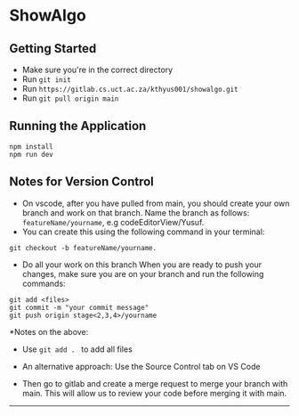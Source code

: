 # ShowAlgo

## Getting Started

- Make sure you're in the correct directory
- Run ```git init```
- Run ```https://gitlab.cs.uct.ac.za/kthyus001/showalgo.git```
- Run ```git pull origin main```

## Running the Application

```
npm install
npm run dev
```

## Notes for Version Control
- On vscode, after you have pulled from main, you should create your own branch and work on that branch.
Name the branch as follows: ```featureName/yourname```, e.g codeEditorView/Yusuf. 
- You can create this using the following command in your terminal: 
```
git checkout -b featureName/yourname.
```
- Do all your work on this branch
When you are ready to push your changes, make sure you are on your branch and run the following commands:

```
git add <files>
git commit -m "your commit message"
git push origin stage<2,3,4>/yourname
```

*Notes on the above:
- Use ```git add . ``` to add all files
- An alternative approach: Use the Source Control tab on VS Code

- Then go to gitlab and create a merge request to merge your branch with main. This will allow us to review your code before merging it with main.

***

